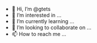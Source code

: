 - 👋 Hi, I’m @gtets
- 👀 I’m interested in ...
- 🌱 I’m currently learning ...
- 💞️ I’m looking to collaborate on ...
- 📫 How to reach me ...

<!---
gtets/gtets is a ✨ special ✨ repository because its `README.md` (this file) appears on your GitHub profile.
You can click the Preview link to take a look at your changes.
--->
